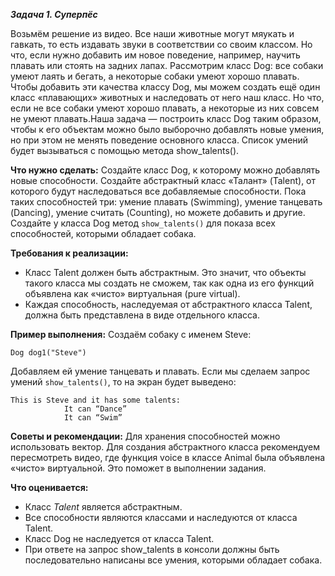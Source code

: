 ***Задача 1. Суперпёс***

Возьмём решение из видео. Все наши животные могут мяукать и гавкать, то есть издавать звуки в соответствии со своим классом. Но что, если нужно добавить им новое поведение, например, научить плавать или стоять на задних лапах. Рассмотрим класс Dog: все собаки умеют лаять и бегать, а некоторые собаки умеют хорошо плавать. Чтобы добавить эти качества классу Dog, мы можем создать ещё один класс «плавающих» животных и наследовать от него наш класс. Но что, если не все собаки умеют хорошо плавать, а некоторые из них совсем не умеют плавать.Наша задача — построить класс Dog таким образом, чтобы к его объектам можно было выборочно добавлять новые умения, но при этом не менять поведение основного класса. Список умений будет вызываться с помощью метода show_talents().

**Что нужно сделать:**
Создайте класс Dog, к которому можно добавлять новые способности.
Создайте абстрактный класс «Талант» (Talent), от которого будут наследоваться все добавляемые способности. Пока таких способностей три: умение плавать (Swimming), умение танцевать (Dancing), умение считать (Counting), но можете добавить и другие.
Создайте у класса Dog метод `show_talents()` для показа всех способностей, которыми обладает собака.

**Требования к реализации:**
 - Класс Talent должен быть абстрактным. Это значит, что объекты такого класса мы создать не сможем, так как одна из его функций объявлена как «чисто» виртуальная (pure virtual).
 - Каждая способность, наследуемая от абстрактного класса Talent, должна быть представлена в виде отдельного класса.

**Пример выполнения:**
Создаём собаку с именем Steve:

`Dog dog1("Steve")`

Добавляем ей умение танцевать и плавать.
Если мы сделаем запрос умений `show_talents()`, то на экран будет выведено:
```
This is Steve and it has some talents: 
            It can “Dance” 
            It can “Swim”
```

**Советы и рекомендации:**
Для хранения способностей можно использовать вектор.
Для создания абстрактного класса рекомендуем пересмотреть видео, где функция voice в классе Animal была объявлена «чисто» виртуальной. Это поможет в выполнении задания.

**Что оценивается:**
 - Класс *Talent* является абстрактным.
 - Все способности являются классами и наследуются от класса Talent.
 - Класс Dog не наследуется от класса Talent.
 - При ответе на запрос show_talents в консоли должны быть последовательно написаны все умения, которыми обладает собака.
